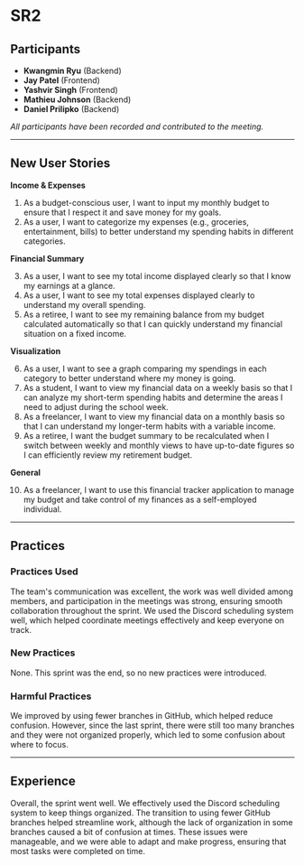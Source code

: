 # SR2

## Participants
- **Kwangmin Ryu** (Backend)
- **Jay Patel** (Frontend)
- **Yashvir Singh** (Frontend)
- **Mathieu Johnson** (Backend)
- **Daniel Prilipko** (Backend)

*All participants have been recorded and contributed to the meeting.*

---

## New User Stories

**Income & Expenses**

1. As a budget-conscious user, I want to input my monthly budget to ensure that I respect it and save money for my goals.
2. As a user, I want to categorize my expenses (e.g., groceries, entertainment, bills) to better understand my spending habits in different categories.

**Financial Summary**

3. As a user, I want to see my total income displayed clearly so that I know my earnings at a glance.
4. As a user, I want to see my total expenses displayed clearly to understand my overall spending.
5. As a retiree, I want to see my remaining balance from my budget calculated automatically so that I can quickly understand my financial situation on a fixed income.

**Visualization**

6. As a user, I want to see a graph comparing my spendings in each category to better understand where my money is going.
7. As a student, I want to view my financial data on a weekly basis so that I can analyze my short-term spending habits and determine the areas I need to adjust during the school week.
8. As a freelancer, I want to view my financial data on a monthly basis so that I can understand my longer-term habits with a variable income.
9. As a retiree, I want the budget summary to be recalculated when I switch between weekly and monthly views to have up-to-date figures so I can efficiently review my retirement budget.

**General**

10. As a freelancer, I want to use this financial tracker application to manage my budget and take control of my finances as a self-employed individual.

---

## Practices

### Practices Used
The team's communication was excellent, the work was well divided among members, and participation in the meetings was strong, ensuring smooth collaboration throughout the sprint. We used the Discord scheduling system well, which helped coordinate meetings effectively and keep everyone on track.

### New Practices
None. This sprint was the end, so no new practices were introduced.

### Harmful Practices
We improved by using fewer branches in GitHub, which helped reduce confusion. However, since the last sprint, there were still too many branches and they were not organized properly, which led to some confusion about where to focus.

---

## Experience
Overall, the sprint went well. We effectively used the Discord scheduling system to keep things organized. The transition to using fewer GitHub branches helped streamline work, although the lack of organization in some branches caused a bit of confusion at times. These issues were manageable, and we were able to adapt and make progress, ensuring that most tasks were completed on time.
